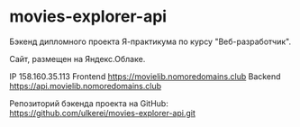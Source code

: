 # movies-explorer-api
Бэкенд дипломного проекта Я-практикума по курсу "Веб-разработчик". 
  
Cайт, размещен на Яндекс.Облаке.

IP 158.160.35.113
Frontend https://movielib.nomoredomains.club
Backend https://api.movielib.nomoredomains.club

Репозиторий бэкенда проекта на GitHub: https://github.com/ulkerei/movies-explorer-api.git
